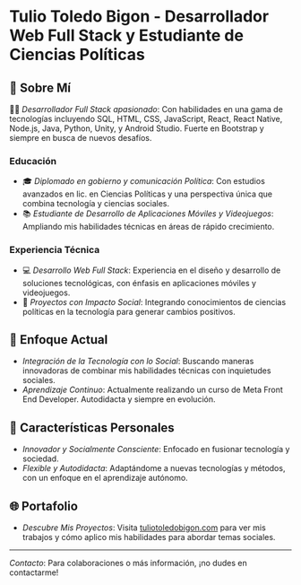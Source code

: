 # Tulio Toledo Bigon - Desarrollador Web Full Stack y Estudiante de Ciencias Políticas

## 🚀 Sobre Mí

👨‍💻 *Desarrollador Full Stack apasionado*: Con habilidades en una gama de tecnologías incluyendo SQL, HTML, CSS, JavaScript, React, React Native, Node.js, Java, Python, Unity, y Android Studio. Fuerte en Bootstrap y siempre en busca de nuevos desafíos.

### Educación
- 🎓 *Diplomado en gobierno y comunicación Política*: Con estudios avanzados en lic. en Ciencias Políticas y una perspectiva única que combina tecnología y ciencias sociales.
- 📚 *Estudiante de Desarrollo de Aplicaciones Móviles y Videojuegos*: Ampliando mis habilidades técnicas en áreas de rápido crecimiento.

### Experiencia Técnica
- 💻 *Desarrollo Web Full Stack*: Experiencia en el diseño y desarrollo de soluciones tecnológicas, con énfasis en aplicaciones móviles y videojuegos.
- 🌟 *Proyectos con Impacto Social*: Integrando conocimientos de ciencias políticas en la tecnología para generar cambios positivos.

## 🌱 Enfoque Actual

- *Integración de la Tecnología con lo Social*: Buscando maneras innovadoras de combinar mis habilidades técnicas con inquietudes sociales.
- *Aprendizaje Continuo*: Actualmente realizando un curso de Meta Front End Developer. Autodidacta y siempre en evolución.

## 💪 Características Personales

- *Innovador y Socialmente Consciente*: Enfocado en fusionar tecnología y sociedad.
- *Flexible y Autodidacta*: Adaptándome a nuevas tecnologías y métodos, con un enfoque en el aprendizaje autónomo.

## 🌐 Portafolio

- *Descubre Mis Proyectos*: Visita [tuliotoledobigon.com](http://tuliotoledobigon.com) para ver mis trabajos y cómo aplico mis habilidades para abordar temas sociales.

---
*Contacto*: Para colaboraciones o más información, ¡no dudes en contactarme!
